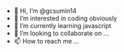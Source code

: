 - 👋 Hi, I’m @gcsumin14
- 👀 I’m interested in coding obviously
- 🌱 I’m currently learning javascript
- 💞️ I’m looking to collaborate on ...
- 📫 How to reach me ...

<!---
gcsumin14/gcsumin14 is a ✨ special ✨ repository because its `README.md` (this file) appears on your GitHub profile.
You can click the Preview link to take a look at your changes.
--->
